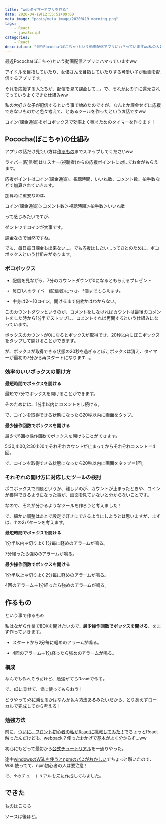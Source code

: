 ```yaml
---
title: "webタイマーアプリを作る"
date: 2020-04-19T12:55:51+09:00
meta_image: "posts/meta_image/20200419_morning.png"
tags: 
    - React
    - javaScript
categories: 
    - React
description: "最近Pococha(ぽこちゃ)という動画配信アプリにハマっていますww私の大好きな子が配信するという事で始めたのですが、なんとか課金せずに応援できないものかと色々考えて、とあるツールを作ったというお話ですwwコイン(課金通貨)をポコボックスで効率よく稼ぐためのタイマーを作ります！"
---
```


最近Pococha(ぽこちゃ)という動画配信アプリにハマっていますww

アイドルを目指していたり、女優さんを目指していたりする可愛い子が動画を配信するアプリです。

それを応援する人たちが、配信を見て課金して…。で、それが女の子に還元されてっていうよくできた仕組みww

私の大好きな子が配信するという事で始めたのですが、なんとか課金せずに応援できないものかと色々考えて、とあるツールを作ったというお話ですww

コイン(課金通貨)をポコボックスで効率よく稼ぐためのタイマーを作ります！

## Pococha(ぽこちゃ)の仕組み

アプリの話だけ見たい方は[作るもの](/#作るもの)までスキップしてくださいww

ライバー(配信者)はリスナー(視聴者)からの応援ポイントに対してお金がもらえます。

応援ポイントはコイン(課金通貨)、視聴時間、いいね数、コメント数、拍手数などで加算されていきます。

加算時に重要なのは、

コイン(課金通貨)＞コメント数＞視聴時間＞拍手数＞いいね数

って感じみたいですが、

ダントツでコインが大事です。

課金なので当然ですね。

でも、毎日毎日課金も出来ない…。でも応援はしたい…ってひとのために、ポコボックスという仕組みがあります。

### ポコボックス

* 配信を見ながら、7分のカウントダウンが0になるともらえるプレゼント

* 毎日1人のライバー(配信者)につき、2個までもらえます。

* 中身は2～10コイン。開けるまで何枚かはわからない。

このカウントダウンというのが、コメントをしなければカウントは最後のコメントをした時から1分半でストップし、コメントすれば再開するという仕組みになっています。

ボックスのカウントが0になるとボックスが取得でき、20秒以内にぽこボックスをタップして開けることができます。

が、ボックスが取得できる状態の20秒を過ぎるとぽこボックスは消え、タイマーが最初の7分から再スタートになります…。

### 効率のいいボックスの開け方

**最短時間でボックスを開ける**

最短で7分でボックスを開けることができます。

そのためには、1分半以内にコメントをし続ける。

で、コインを取得できる状態になったら20秒以内に画面をタップ。

**最少操作回数でボックスを開ける**

最少で5回の操作回数でボックスを開けることができます。

5:30,4:00,2:30,1:00でそれぞれカウントが止まってからそれぞれコメント＝4回。

で、コインを取得できる状態になったら20秒以内に画面をタップ＝1回。

### それぞれの開け方に対応したツールの検討

ポコボックスで問題というか、難しいのが、カウントが止まったときや、コインが獲得できるようになった事が、画面を見ていないと分からないことです。

なので、それが分かるようなツールを作ろうと考えました！

で、細かい調整はあとで設定で好きにできるようにしようとは思いますが、まずは、↑の2パターンを考えます。

**最短時間でボックスを開ける**

1分半以内⇒切りよく1分毎に軽めのアラームが鳴る。

7分経ったら強めのアラームが鳴る。

**最少操作回数でボックスを開ける**

1分半以上⇒切りよく2分毎に軽めのアラームが鳴る。

4回のアラーム＋1分経ったら強めのアラームが鳴る。

## 作るもの

という事で作るもの

私はながら作業でBOXを開けたいので、**最少操作回数でボックスを開ける**、をまず作っていきます。

* スタートから2分毎に軽めのアラームが鳴る。

* 4回のアラーム＋1分経ったら強めのアラームが鳴る。

### 構成

なんでも作れそうだけど、勉強がてらReactで作る。

で、s3に乗せて、皆に使ってもらおう！

どうやってs3に乗せるかはなんか色々方法あるみたいだから、とりあえずローカルで完成してから考える！

### 勉強方法

前に、[ついに、フロント初心者の私がReactに挑戦してみた！](../20200321_lunch/)でちょっとReact触ったんだけども、webpack？使ったおかげで基本がよく分からず…ww

初心にもどって最初から[公式チュートリアル](https://ja.reactjs.org/tutorial/tutorial.html)を一通りやった。

途中[windowsのWSLを使うとnpmのパスがおかしい](../20200419_lunch/)でちょっと躓いたので、WSL使ってて、npm初心者の人は要注意！

で、↑のチュートリアルを元に作成してみました。

## できた

[ものはこちら](https://encr.jp/pococha/)

ソースは後ほど。